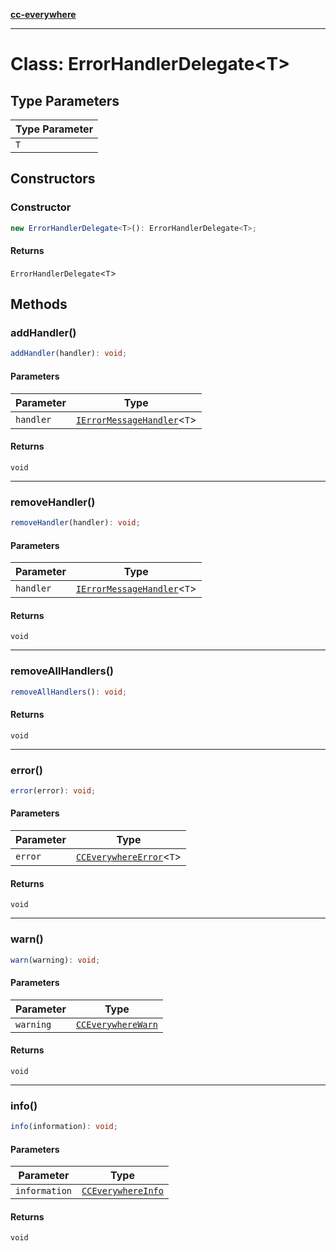 [**cc-everywhere**](../../../../../index.md)

***

# Class: ErrorHandlerDelegate<T\>

## Type Parameters

| Type Parameter |
| ------ |
| `T` |

## Constructors

### Constructor

```ts
new ErrorHandlerDelegate<T>(): ErrorHandlerDelegate<T>;
```

#### Returns

`ErrorHandlerDelegate`<`T`\>

## Methods

### addHandler()

```ts
addHandler(handler): void;
```

#### Parameters

| Parameter | Type |
| ------ | ------ |
| `handler` | [`IErrorMessageHandler`](../../i-error-message-handler/interfaces/i-error-message-handler.md)<`T`\> |

#### Returns

`void`

***

### removeHandler()

```ts
removeHandler(handler): void;
```

#### Parameters

| Parameter | Type |
| ------ | ------ |
| `handler` | [`IErrorMessageHandler`](../../i-error-message-handler/interfaces/i-error-message-handler.md)<`T`\> |

#### Returns

`void`

***

### removeAllHandlers()

```ts
removeAllHandlers(): void;
```

#### Returns

`void`

***

### error()

```ts
error(error): void;
```

#### Parameters

| Parameter | Type |
| ------ | ------ |
| `error` | [`CCEverywhereError`](../../cc-everywhere-error/classes/cc-everywhere-error.md)<`T`\> |

#### Returns

`void`

***

### warn()

```ts
warn(warning): void;
```

#### Parameters

| Parameter | Type |
| ------ | ------ |
| `warning` | [`CCEverywhereWarn`](../../cc-everywhere-error-types/interfaces/cc-everywhere-warn.md) |

#### Returns

`void`

***

### info()

```ts
info(information): void;
```

#### Parameters

| Parameter | Type |
| ------ | ------ |
| `information` | [`CCEverywhereInfo`](../../cc-everywhere-error-types/interfaces/cc-everywhere-info.md) |

#### Returns

`void`
